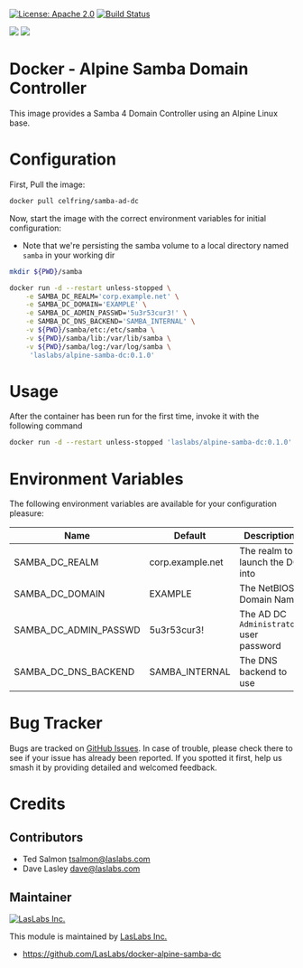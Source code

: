 [![License: Apache 2.0](https://img.shields.io/badge/license-Apache--2.0-blue.svg)](https://www.apache.org/licenses/LICENSE-2.0.html)
[![Build Status](https://travis-ci.org/LasLabs/docker-alpine-samba-dc.svg?branch=master)](https://travis-ci.org/LasLabs/docker-alpine-samba-dc)

[![](https://images.microbadger.com/badges/image/laslabs/alpine-samba-dc.svg)](https://microbadger.com/images/laslabs/alpine-samba-dc "Get your own image badge on microbadger.com")
[![](https://images.microbadger.com/badges/version/laslabs/alpine-samba-dc.svg)](https://microbadger.com/images/laslabs/alpine-samba-dc "Get your own version badge on microbadger.com")

Docker - Alpine Samba Domain Controller
=======================================

This image provides a Samba 4 Domain Controller using an Alpine Linux base.

Configuration
=============
First, Pull the image:

```bash
docker pull celfring/samba-ad-dc
```

Now, start the image with the correct environment variables for initial
configuration:

* Note that we're persisting the samba volume to a local directory named
`samba` in your working dir

```bash
mkdir ${PWD}/samba

docker run -d --restart unless-stopped \
    -e SAMBA_DC_REALM='corp.example.net' \
    -e SAMBA_DC_DOMAIN='EXAMPLE' \
    -e SAMBA_DC_ADMIN_PASSWD='5u3r53cur3!' \
    -e SAMBA_DC_DNS_BACKEND='SAMBA_INTERNAL' \
    -v ${PWD}/samba/etc:/etc/samba \
    -v ${PWD}/samba/lib:/var/lib/samba \
    -v ${PWD}/samba/log:/var/log/samba \
     'laslabs/alpine-samba-dc:0.1.0'
```

Usage
=====
After the container has been run for the first time, invoke it with the following command

```bash
docker run -d --restart unless-stopped 'laslabs/alpine-samba-dc:0.1.0'
```

Environment Variables
=====================

The following environment variables are available for your configuration
pleasure:

| Name | Default | Description |
|------|---------|-------------|
| SAMBA_DC_REALM | corp.example.net | The realm to launch the DC into
| SAMBA_DC_DOMAIN | EXAMPLE | The NetBIOS Domain Name
| SAMBA_DC_ADMIN_PASSWD | 5u3r53cur3! | The AD DC `Administrator` user password
| SAMBA_DC_DNS_BACKEND | SAMBA_INTERNAL | The DNS backend to use

Bug Tracker
===========

Bugs are tracked on [GitHub Issues](https://github.com/LasLabs/docker-alpine-samba-dc/issues).
In case of trouble, please check there to see if your issue has already been reported.
If you spotted it first, help us smash it by providing detailed and welcomed feedback.

Credits
=======

Contributors
------------

* Ted Salmon <tsalmon@laslabs.com>
* Dave Lasley <dave@laslabs.com>

Maintainer
----------

[![LasLabs Inc.](https://laslabs.com/logo.png)](https://laslabs.com)

This module is maintained by [LasLabs Inc.](https://laslabs.com)

* https://github.com/LasLabs/docker-alpine-samba-dc
